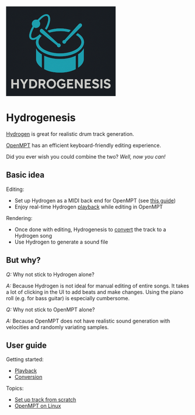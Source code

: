 ![](./logo.png)

# Hydrogenesis

[Hydrogen](http://hydrogen-music.org) is great for realistic drum track generation.

[OpenMPT](https://openmpt.org) has an efficient keyboard-friendly editing experience.

Did you ever wish you could combine the two? *Well, now you can!*



Basic idea
------------------------------------------------------------------------------------------

Editing:

  * Set up Hydrogen as a MIDI back end for OpenMPT (see [this guide](./doc/setup_track.md))
  * Enjoy real-time Hydrogen [playback](./doc/playback.md) while editing in OpenMPT

Rendering:

  * Once done with editing, Hydrogenesis to [convert](./doc/conversion.md) the track to a Hydrogen song
  * Use Hydrogen to generate a sound file



But why?
------------------------------------------------------------------------------------------

*Q:* Why not stick to Hydrogen alone?

*A:* Because Hydrogen is not ideal for manual editing of entire songs. It takes a lot of clicking in the UI to add beats and make changes. Using the piano roll (e.g. for bass guitar) is especially cumbersome.

*Q:* Why not stick to OpenMPT alone?

*A:* Because OpenMPT does not have realistic sound generation with velocities and randomly variating samples.



User guide
------------------------------------------------------------------------------------------

Getting started:

  * [Playback](./doc/playback.md)
  * [Conversion](./doc/conversion.md)

Topics:

  * [Set up track from scratch](./doc/setup_track.md)
  * [OpenMPT on Linux](./doc/linux.md)
